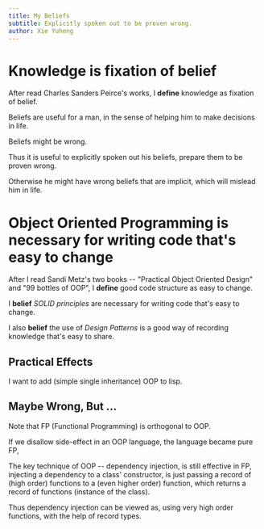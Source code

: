 ```yaml
---
title: My Beliefs
subtitle: Explicitly spoken out to be proven wrong.
author: Xie Yuheng
---
```


# Knowledge is fixation of belief

After read Charles Sanders Peirce's works,
I **define** knowledge as fixation of belief.

Beliefs are useful for a man, in the sense of
helping him to make decisions in life.

Beliefs might be wrong.

Thus it is useful to explicitly spoken out his beliefs,
prepare them to be proven wrong.

Otherwise he might have wrong beliefs that are implicit,
which will mislead him in life.

# Object Oriented Programming is necessary for writing code that's easy to change

After I read Sandi Metz's two books --
"Practical Object Oriented Design" and "99 bottles of OOP",
I **define** good code structure as easy to change.

I **belief** _SOLID principles_ are necessary
for writing code that's easy to change.

I also **belief** the use of _Design Patterns_ is a good way
of recording knowledge that's easy to share.

## Practical Effects

I want to add (simple single inheritance) OOP to lisp.

## Maybe Wrong, But ...

Note that FP (Functional Programming) is orthogonal to OOP.

If we disallow side-effect in an OOP language, the language became pure FP,

The key technique of OOP -- dependency injection, is still effective in FP,
injecting a dependency to a class' constructor, is just
passing a record of (high order) functions to a (even higher order) function,
which returns a record of functions (instance of the class).

Thus dependency injection can be viewed as,
using very high order functions,
with the help of record types.
